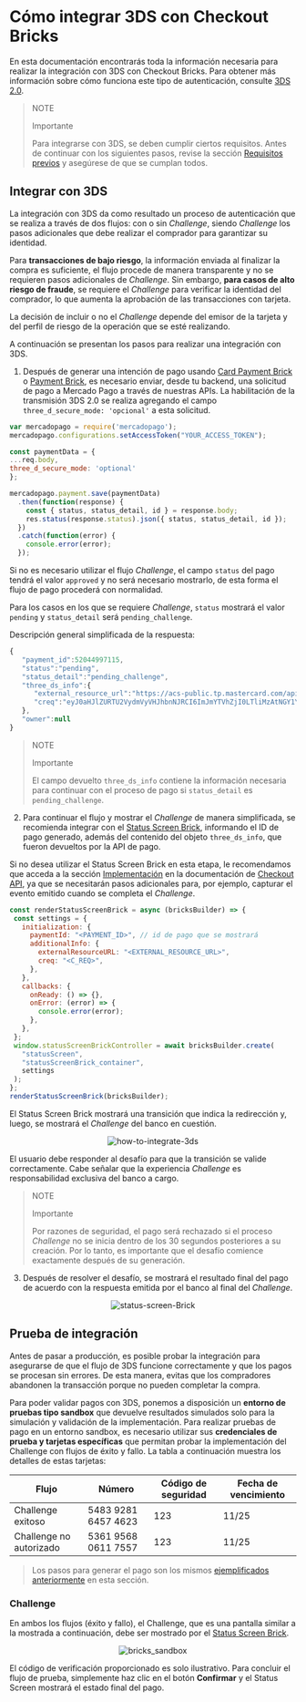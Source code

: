 # Cómo integrar 3DS con Checkout Bricks

En esta documentación encontrarás toda la información necesaria para realizar la integración con 3DS con Checkout Bricks. Para obtener más información sobre cómo funciona este tipo de autenticación, consulte [3DS 2.0](/developers/es/docs/checkout-bricks/how-tos/improve-payment-approval/3ds).

> NOTE
>
> Importante
>
> Para integrarse con 3DS, se deben cumplir ciertos requisitos. Antes de continuar con los siguientes pasos, revise la sección [Requisitos previos](/developers/es/docs/checkout-bricks/prerequisites) y asegúrese de que se cumplan todos.

## Integrar con 3DS

La integración con 3DS da como resultado un proceso de autenticación que se realiza a través de dos flujos: con o sin _Challenge_, siendo _Challenge_ los pasos adicionales que debe realizar el comprador para garantizar su identidad.

Para **transacciones de bajo riesgo**, la información enviada al finalizar la compra es suficiente, el flujo procede de manera transparente y no se requieren pasos adicionales de _Challenge_. Sin embargo, **para casos de alto riesgo de fraude**, se requiere el _Challenge_ para verificar la identidad del comprador, lo que aumenta la aprobación de las transacciones con tarjeta.

La decisión de incluir o no el _Challenge_ depende del emisor de la tarjeta y del perfil de riesgo de la operación que se esté realizando.

A continuación se presentan los pasos para realizar una integración con 3DS.

1. Después de generar una intención de pago usando [Card Payment Brick](/developers/es/docs/checkout-bricks/card-payment-brick/introduction) o [Payment Brick](/developers/es/docs/checkout-bricks/pago-brick/introduction), es necesario enviar, desde tu backend, una solicitud de pago a Mercado Pago a través de nuestras APIs. La habilitación de la transmisión 3DS 2.0 se realiza agregando el campo `three_d_secure_mode: 'opcional'` a esta solicitud.

```javascript
var mercadopago = require('mercadopago');
mercadopago.configurations.setAccessToken("YOUR_ACCESS_TOKEN");

const paymentData = {
...req.body,
three_d_secure_mode: 'optional'
};

mercadopago.payment.save(paymentData)
  .then(function(response) {
    const { status, status_detail, id } = response.body;
    res.status(response.status).json({ status, status_detail, id });
  })
  .catch(function(error) {
    console.error(error);
  });
```

Si no es necesario utilizar el flujo _Challenge_, el campo `status` del pago tendrá el valor `approved` y no será necesario mostrarlo, de esta forma el flujo de pago procederá con normalidad.

Para los casos en los que se requiere _Challenge_, `status` mostrará el valor `pending` y `status_detail` será `pending_challenge`.

Descripción general simplificada de la respuesta:

```javascript
{
   "payment_id":52044997115,
   "status":"pending",
   "status_detail":"pending_challenge",
   "three_ds_info":{
      "external_resource_url":"https://acs-public.tp.mastercard.com/api/v1/browser_Challenges",
      "creq":"eyJ0aHJlZURTU2VydmVyVHJhbnNJRCI6ImJmYTVhZjI0LTliMzAtNGY1Yi05MzQwLWJkZTc1ZjExMGM1MCIsImFjlOWYiLCJjW5kb3dTaXplIjoiMDQiLCJtZXNzYWdlVHlwZSI6IkNSZXEiLCJtZXNzYWdlVmVyc2lvbiI6IS4wIn0"
   },
   "owner":null
}
```

> NOTE
>
> Importante
>
> El campo devuelto `three_ds_info` contiene la información necesaria para continuar con el proceso de pago si `status_detail` es `pending_challenge`.

2. Para continuar el flujo y mostrar el _Challenge_ de manera simplificada, se recomienda integrar con el [Status Screen Brick](/developers/es/docs/checkout-bricks/status-screen-brick/default-rendering), informando el ID de pago generado, además del contenido del objeto `three_ds_info`, que fueron devueltos por la API de pago.

Si no desea utilizar el Status Screen Brick en esta etapa, le recomendamos que acceda a la sección [Implementación](/developers/es/docs/checkout-api/how-tos/integrate-3ds) en la documentación de [Checkout API](/developers/es/docs/checkout-api/landing), ya que se necesitarán pasos adicionales para, por ejemplo, capturar el evento emitido cuando se completa el _Challenge_.

```javascript
const renderStatusScreenBrick = async (bricksBuilder) => {
 const settings = {
   initialization: {
     paymentId: "<PAYMENT_ID>", // id de pago que se mostrará
     additionalInfo: {
       externalResourceURL: "<EXTERNAL_RESOURCE_URL>",
       creq: "<C_REQ>",
     },
   },
   callbacks: {
     onReady: () => {},
     onError: (error) => {
       console.error(error);
     },
   },
 };
 window.statusScreenBrickController = await bricksBuilder.create(
   "statusScreen",
   "statusScreenBrick_container",
   settings
 );
};
renderStatusScreenBrick(bricksBuilder);
```

El Status Screen Brick mostrará una transición que indica la redirección y, luego, se mostrará el _Challenge_ del banco en cuestión.

<center>

![how-to-integrate-3ds](checkout-bricks/how-to-integrate-3ds-es.gif)

</center>

El usuario debe responder al desafío para que la transición se valide correctamente. Cabe señalar que la experiencia _Challenge_ es responsabilidad exclusiva del banco a cargo.

> NOTE
>
> Importante
>
> Por razones de seguridad, el pago será rechazado si el proceso _Challenge_ no se inicia dentro de los 30 segundos posteriores a su creación. Por lo tanto, es importante que el desafío comience exactamente después de su generación.

3. Después de resolver el desafío, se mostrará el resultado final del pago de acuerdo con la respuesta emitida por el banco al final del _Challenge_.

<center>

![status-screen-Brick](checkout-bricks/status-screen-brick-es.jpg)

</center>

## Prueba de integración

Antes de pasar a producción, es posible probar la integración para asegurarse de que el flujo de 3DS funcione correctamente y que los pagos se procesan sin errores. De esta manera, evitas que los compradores abandonen la transacción porque no pueden completar la compra.

Para poder validar pagos con 3DS, ponemos a disposición un **entorno de pruebas tipo sandbox** que devuelve resultados simulados solo para la simulación y validación de la implementación. Para realizar pruebas de pago en un entorno sandbox, es necesario utilizar sus **credenciales de prueba y tarjetas específicas** que permitan probar la implementación del Challenge con flujos de éxito y fallo. La tabla a continuación muestra los detalles de estas tarjetas:

| Flujo	 | Número | Código de seguridad | Fecha de vencimiento |
|---|---|---|---|
| Challenge exitoso	 | 5483 9281 6457 4623| 123 | 11/25 |
| Challenge no autorizado	 | 5361 9568 0611 7557| 123 | 11/25 |

> Los pasos para generar el pago son los mismos [ejemplificados anteriormente](/developers/es/docs/checkout-bricks/how-tos/integrate-3ds#bookmark_integrar_com_3ds) en esta sección.

### Challenge

En ambos los flujos (éxito y fallo), el Challenge, que es una pantalla similar a la mostrada a continuación, debe ser mostrado por el [Status Screen Brick](/developers/en/docs/checkout-bricks/status-screen-brick/introduction).

<center>

![bricks_sandbox](checkout-bricks/bricks_sandbox-es.png)

</center>

El código de verificación proporcionado es solo ilustrativo. Para concluir el flujo de prueba, simplemente haz clic en el botón **Confirmar** y el Status Screen mostrará el estado final del pago.